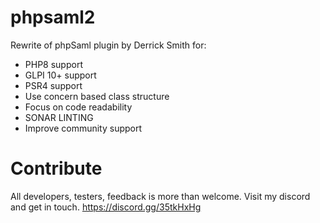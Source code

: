 # phpsaml2

Rewrite of phpSaml plugin by Derrick Smith for:
- PHP8 support
- GLPI 10+ support
- PSR4 support
- Use concern based class structure
- Focus on code readability
- SONAR LINTING
- Improve community support

# Contribute

All developers, testers, feedback is more than welcome. Visit my discord and get in touch.
https://discord.gg/35tkHxHg
